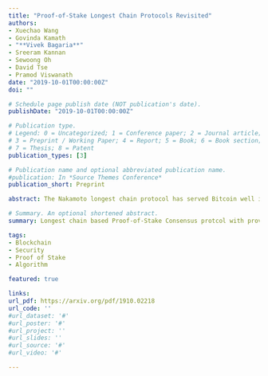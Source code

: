 ```yaml
---
title: "Proof-of-Stake Longest Chain Protocols Revisited"
authors:
- Xuechao Wang
- Govinda Kamath
- "**Vivek Bagaria**"
- Sreeram Kannan
- Sewoong Oh
- David Tse
- Pramod Viswanath
date: "2019-10-01T00:00:00Z"
doi: ""

# Schedule page publish date (NOT publication's date).
publishDate: "2019-10-01T00:00:00Z"

# Publication type.
# Legend: 0 = Uncategorized; 1 = Conference paper; 2 = Journal article;
# 3 = Preprint / Working Paper; 4 = Report; 5 = Book; 6 = Book section;
# 7 = Thesis; 8 = Patent
publication_types: [3]

# Publication name and optional abbreviated publication name.
#publication: In *Source Themes Conference*
publication_short: Preprint

abstract: The Nakamoto longest chain protocol has served Bitcoin well in its decade long existence. It is remarkably simple and uses only basic cryptographic primitives, but its proof-of-work framework is energy wasting. Proof-of-stake (PoS) protocols are an energy efficient alternative; however they are significantly complicated and promise weaker security guarantees. An effort to mimic the Nakamoto protocol directly in the PoS setting is made in  with security shown only for a class of purely private attacks. In this paper we demonstrate a new, and fatal, attack on the protocol of . This attack motivates the design of a new family of Nakamoto-style longest chain PoS protocols, with a formal proof of their security against all possible attacks in a general security model.

# Summary. An optional shortened abstract.
summary: Longest chain based Proof-of-Stake Consensus protcol with provable security properties and same incentive propoerties as Bitcoin

tags:
- Blockchain
- Security
- Proof of Stake
- Algorithm

featured: true

links:
url_pdf: https://arxiv.org/pdf/1910.02218
url_code: ''
#url_dataset: '#'
#url_poster: '#'
#url_project: ''
#url_slides: ''
#url_source: '#'
#url_video: '#'

---
```


